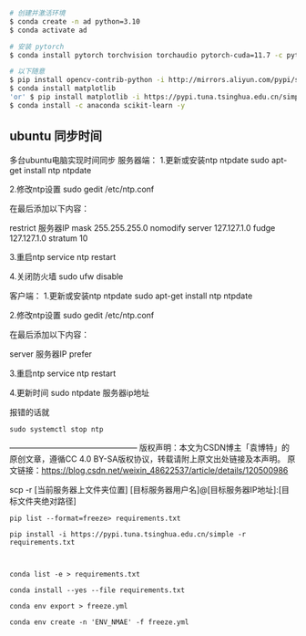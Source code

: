 ```bash
# 创建并激活环境
$ conda create -n ad python=3.10
$ conda activate ad

# 安装 pytorch
$ conda install pytorch torchvision torchaudio pytorch-cuda=11.7 -c pytorch -c nvidia -y 

# 以下随意
$ pip install opencv-contrib-python -i http://mirrors.aliyun.com/pypi/simple/ --trusted-host mirrors.aliyun.com
$ conda install matplotlib
'or' $ pip install matplotlib -i https://pypi.tuna.tsinghua.edu.cn/simple
$ conda install -c anaconda scikit-learn -y
```



## ubuntu 同步时间

多台ubuntu电脑实现时间同步
服务器端：
1.更新或安装ntp ntpdate
sudo apt-get install ntp ntpdate

2.修改ntp设置
sudo gedit /etc/ntp.conf

在最后添加以下内容：

restrict 服务器IP mask 255.255.255.0 nomodify
server 127.127.1.0
fudge 127.127.1.0 stratum 10

3.重启ntp
service ntp restart

4.关闭防火墙
sudo ufw disable

客户端：
1.更新或安装ntp ntpdate
sudo apt-get install ntp ntpdate

2.修改ntp设置
sudo gedit /etc/ntp.conf

在最后添加以下内容：

server 服务器IP prefer

3.重启ntp
service ntp restart

4.更新时间
sudo ntpdate 服务器ip地址

报错的话就

```
sudo systemctl stop ntp
```

————————————————
版权声明：本文为CSDN博主「袁博特」的原创文章，遵循CC 4.0 BY-SA版权协议，转载请附上原文出处链接及本声明。
原文链接：https://blog.csdn.net/weixin_48622537/article/details/120500986



scp -r [当前服务器上文件夹位置] [目标服务器用户名]@[目标服务器IP地址]:[目标文件夹绝对路径]


```
pip list --format=freeze> requirements.txt

pip install -i https://pypi.tuna.tsinghua.edu.cn/simple -r requirements.txt



conda list -e > requirements.txt

conda install --yes --file requirements.txt

conda env export > freeze.yml

conda env create -n 'ENV_NMAE' -f freeze.yml

```


